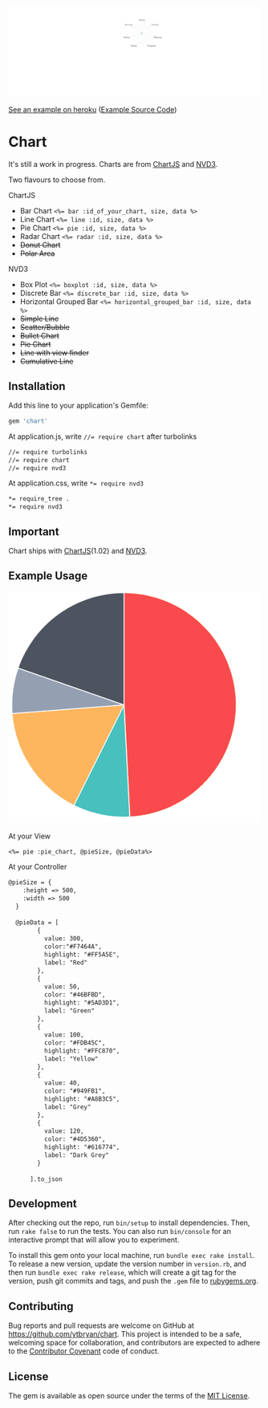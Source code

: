 ![Chart](assets/images/example.gif)

[See an example on heroku](http://chartgemdemo.herokuapp.com) ([Example Source Code](http://github.com/ytbryan/chartdemo))

# Chart
It's still a work in progress. Charts are from
[ChartJS](https://github.com/nnnick/Chart.js/)
and [NVD3](https://github.com/novus/nvd3).

Two flavours to choose from.

ChartJS
* Bar Chart `<%= bar :id_of_your_chart, size, data %>`
* Line Chart `<%= line :id, size, data %>`
* Pie Chart `<%= pie :id, size, data %>`
* Radar Chart `<%= radar :id, size, data %>`
* ~~Donut Chart~~
* ~~Polar Area~~

NVD3
* Box Plot `<%= boxplot :id, size, data %>`
* Discrete Bar `<%= discrete_bar :id, size, data %>`
* Horizontal Grouped Bar `<%= horizontal_grouped_bar :id, size, data %>`
* ~~Simple Line~~
* ~~Scatter/Bubble~~
* ~~Bullet Chart~~
* ~~Pie Chart~~
* ~~Line with view finder~~
* ~~Cumulative Line~~


## Installation

Add this line to your application's Gemfile:

```ruby
gem 'chart'
```

At application.js, write `//= require chart` after turbolinks

```
//= require turbolinks
//= require chart
//= require nvd3
```

At application.css, write `*= require nvd3`

```
*= require_tree .
*= require nvd3
```

## Important

Chart ships with [ChartJS](https://github.com/nnnick/Chart.js/)(1.02)
and [NVD3](https://github.com/novus/nvd3).


## Example Usage

![Chart](assets/images/pie.gif)


At your View
```
<%= pie :pie_chart, @pieSize, @pieData%>
```

At your Controller
```
@pieSize = {
    :height => 500,
    :width => 500
  }

  @pieData = [
        {
          value: 300,
          color:"#F7464A",
          highlight: "#FF5A5E",
          label: "Red"
        },
        {
          value: 50,
          color: "#46BFBD",
          highlight: "#5AD3D1",
          label: "Green"
        },
        {
          value: 100,
          color: "#FDB45C",
          highlight: "#FFC870",
          label: "Yellow"
        },
        {
          value: 40,
          color: "#949FB1",
          highlight: "#A8B3C5",
          label: "Grey"
        },
        {
          value: 120,
          color: "#4D5360",
          highlight: "#616774",
          label: "Dark Grey"
        }

      ].to_json
```

## Development

After checking out the repo, run `bin/setup` to install dependencies. Then, run `rake false` to run the tests. You can also run `bin/console` for an interactive prompt that will allow you to experiment.

To install this gem onto your local machine, run `bundle exec rake install`. To release a new version, update the version number in `version.rb`, and then run `bundle exec rake release`, which will create a git tag for the version, push git commits and tags, and push the `.gem` file to [rubygems.org](https://rubygems.org).

## Contributing

Bug reports and pull requests are welcome on GitHub at https://github.com/ytbryan/chart. This project is intended to be a safe, welcoming space for collaboration, and contributors are expected to adhere to the [Contributor Covenant](contributor-covenant.org) code of conduct.


## License

The gem is available as open source under the terms of the [MIT License](http://opensource.org/licenses/MIT).
